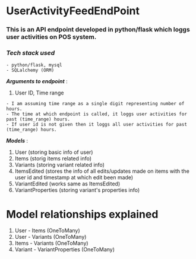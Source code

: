 # UserActivityFeedEndPoint
### This is an API endpoint developed in python/flask which loggs user activities on POS system.
### _Tech stack used_
```
- python/flask, mysql
- SQLalchemy (ORM)
```
**_Arguments to endpoint_** :

1. User ID, Time range
```
- I am assuming time range as a single digit representing number of hours.
- The time at which endpoint is called, it loggs user activities for past (time_range) hours.
- If user id is not given then it loggs all user activities for past (time_range) hours.
```


**_Models_** :
1. User (storing basic info of user)
2. Items (storig items related info)
3. Variants (storing variant related info)
4. ItemsEdited (stores the info of all edits/updates made on items with the user id and timestamp at which edit been made)
5. VariantEdited (works same as ItemsEdited)
6. VariantProperties (storing variant's properties info)

# Model relationships explained

1. User - Items (OneToMany)
2. User - Variants (OneToMany)
3. Items - Variants (OneToMany)
4. Variant - VariantProperties (OneToMany)

